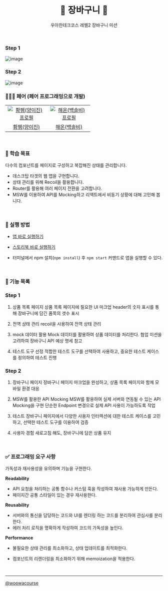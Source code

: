 <h1 align="middle">🛒 장바구니 🛒</h1>
<p align="middle">우아한테크코스 레벨2 장바구니 미션</p>

<br>

### Step 1

<img  alt="image" src="https://github.com/Leejin-Yang/react-modal-hp/assets/78616893/4c8e36f6-ed86-4ca2-831c-b4006ab34dc8">

### Step 2

<img  alt="image" src="https://github.com/hae-on/woowacourse/assets/80464961/fb9639fa-e196-4e38-850f-0f31a6bacb89">

<br>

### 🧑‍🤝‍🧑 페어 (페어 프로그래밍으로 개발)

<table>
  <tr>
    <td align="center" width="120px">
      <a href="https://github.com/leejin-yang" target="_blank">
        <img src="https://avatars.githubusercontent.com/u/78616893?v=4" alt="황펭(양이진) 프로필" />
      </a>
    </td>
    <td align="center" width="120px">
      <a href="https://github.com/hae-on" target="_blank">
        <img src="https://avatars.githubusercontent.com/u/80464961?v=4" alt="해온(백솔비) 프로필" />
      </a>
    </td>
  </tr>
  <tr>
    <td align="center">
      <a href="https://github.com/leejin-yang" target="_blank">
      황펭(양이진)
      </a>
    </td>
    <td align="center">
      <a href="https://github.com/hae-on" target="_blank">
        해온(백솔비)
      </a>
    </td>
  </tr>
</table>

<br>

### 📍 학습 목표

다수의 컴포넌트를 페이지로 구성하고 복잡해진 상태를 관리합니다.

- 데스크탑 타겟의 웹 앱을 구현합니다.
- 상태 관리를 위해 Recoil을 활용합니다.
- Router를 활용해 여러 페이지 전환을 고려합니다.
- MSW를 이용하여 API를 Mocking하고 리액트에서 비동기 상황에 대해 고민해 봅니다.

<br>

### 📝 실행 방법

- <a href="https://hae-on.github.io/react-shopping-cart/">앱 바로 실행하기</a>

- <a href="https://hae-on.github.io/react-shopping-cart/storybook">스토리북 바로 실행하기</a>

- 터미널에서 npm 설치(`npm install`) 후 `npm start` 커맨드로 앱을 실행할 수 있다.

<br>

### 🎯 기능 목록

### Step 1

1. 상품 목록 페이지
   상품 목록 페이지에 필요한 UI 마크업
   header의 숫자 표시를 통해 장바구니에 담긴 품목의 갯수 표시

2. 전역 상태 관리
   recoil을 사용하여 전역 상태 관리

3. mock 데이터 활용
   Mock 데이터를 활용하여 상품 데이터를 처리한다. 협업 미션을 고려하여 장바구니 API 예상 명세 참고

4. 테스트 도구 선정
   적합한 테스트 도구를 선택하여 사용하고, 중요한 테스트 케이스를 정의하여 테스트 진행

### Step 2

1. 장바구니 페이지
   장바구니 페이지 마크업을 완성하고, 상품 목록 페이지와 함께 모바일 환경 대응

2. MSW를 활용한 API Mocking
   MSW를 활용하여 실제 서버와 연동될 수 있는 API Mocking을 구현
   단순한 Endpoint 변경으로 실제 API 사용이 가능하도록 작업
3. 테스트
   장바구니 페이지에서 다양한 사용자 인터렉션에 대한 테스트 케이스를 고민하고, 선택한 테스트 도구를 이용하여 검증
4. 사용자 경험
   새로고침 해도, 장바구니에 담은 상품 유지

<br>

### ✅ 프로그래밍 요구 사항

가독성과 재사용성을 유의하며 기능을 구현한다.

**Readability**

- API 요청을 처리하는 공통 함수나 커스텀 훅을 작성하여 재사용 가능하게 만든다.
- 페이지간 공통 스타일이 있는 경우 재사용한다.

**Reusability**

- 서버와의 통신을 담당하는 코드와 UI를 렌더링 하는 코드를 분리하여 관심사를 분리한다.
- 에러 처리 로직을 명확하게 작성하여 코드의 가독성을 높인다.

**Performance**

- 불필요한 상태 관리를 최소화하고, 상태 업데이트를 최적화한다.
- 컴포넌트의 리렌더링을 최소화하기 위해 memoization을 적용한다.

   <br>

---

<a href="https://github.com/woowacourse">@woowacourse</a>
